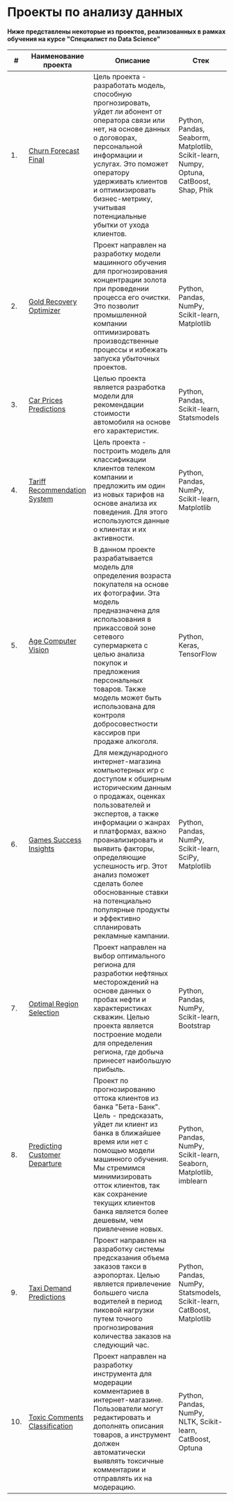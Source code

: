 # Проекты по анализу данных

**Ниже представлены некоторые из проектов, реализованных в рамках обучения на курсе "Специалист по Data Science"**

| #   | Наименование проекта | Описание | Стек |
| --- | --- | --- | --- |
| 1.  | [Churn Forecast Final](https://github.com/rocinantt/Yandex-Practicum-Projects/tree/main/Churn%20Forecast%20Final) | Цель проекта \- разработать модель, способную прогнозировать, уйдет ли абонент от оператора связи или нет, на основе данных о договорах, персональной информации и услугах. Это поможет оператору удерживать клиентов и оптимизировать бизнес-метрику, учитывая потенциальные убытки от ухода клиентов. | Python, Pandas, Seaborm, Matplotlib, Scikit-learn, Numpy, Optuna, CatBoost, Shap, Phik |
| 2.  | [Gold Recovery Optimizer](https://github.com/rocinantt/Yandex-Practicum-Projects/tree/main/Gold%20Recovery%20Optimizer) | Проект направлен на разработку модели машинного обучения для прогнозирования концентрации золота при проведении процесса его очистки. Это позволит промышленной компании оптимизировать производственные процессы и избежать запуска убыточных проектов. | Python, Pandas, NumPy, Scikit-learn, Matplotlib |
| 3.  | [Car Prices Predictions](https://github.com/rocinantt/Yandex-Practicum-Projects/tree/main/Car%20Prices%20Predictions) | Целью проекта является разработка модели для рекомендации стоимости автомобиля на основе его характеристик. | Python, Pandas, Scikit-learn, Statsmodels |
| 4.  | [Tariff Recommendation System](https://github.com/rocinantt/Yandex-Practicum-Projects/tree/main/Tariff%20RrecommendationSystem) | Цель проекта \- построить модель для классификации клиентов телеком компании и предложить им один из новых тарифов на основе анализа их поведения. Для этого используются данные о клиентах и их активности. | Python, Pandas, NumPy, Scikit-learn, Matplotlib |
| 5.  | [Age Computer Vision](https://github.com/rocinantt/Yandex-Practicum-Projects/tree/main/Age%20Computer%20Vision) | В данном проекте разрабатывается модель для определения возраста покупателя на основе их фотографии. Эта модель предназначена для использования в прикассовой зоне сетевого супермаркета с целью анализа покупок и предложения персональных товаров. Также модель может быть использована для контроля добросовестности кассиров при продаже алкоголя. | Python, Keras, TensorFlow |
| 6.  | [Games Success Insights](https://github.com/rocinantt/Yandex-Practicum-Projects/tree/main/Games%20Success%20Insights) | Для международного интернет-магазина компьютерных игр с доступом к обширным историческим данным о продажах, оценках пользователей и экспертов, а также информации о жанрах и платформах, важно проанализировать и выявить факторы, определяющие успешность игр. Этот анализ поможет сделать более обоснованные ставки на потенциально популярные продукты и эффективно спланировать рекламные кампании. | Python, Pandas, NumPy, Scikit-learn, SciPy, Matplotlib |
| 7.  | [Optimal Region Selection](https://github.com/rocinantt/Yandex-Practicum-Projects/tree/main/Optimal%20Region%20Selection) | Проект направлен на выбор оптимального региона для разработки нефтяных месторождений на основе данных о пробах нефти и характеристиках скважин. Целью проекта является построение модели для определения региона, где добыча принесет наибольшую прибыль. | Python, Pandas, NumPy, Scikit-learn, Bootstrap |
| 8.  | [Predicting Customer Departure](https://github.com/rocinantt/Yandex-Practicum-Projects/tree/main/%20Predicting%20Customer%20Departure) | Проект по прогнозированию оттока клиентов из банка "Бета\-Банк". Цель \- предсказать, уйдет ли клиент из банка в ближайшее время или нет с помощью модели машинного обучения. Мы стремимся минимизировать отток клиентов, так как сохранение текущих клиентов банка является более дешевым, чем привлечение новых. | Python, Pandas, NumPy, Scikit-learn, Seaborn, Matplotlib, imblearn |
| 9.  | [Taxi Demand Predictions](https://github.com/rocinantt/Yandex-Practicum-Projects/tree/main/Taxi%20Demand%20Predictions) | Проект направлен на разработку системы предсказания объема заказов такси в аэропортах. Целью является привлечение большего числа водителей в период пиковой нагрузки путем точного прогнозирования количества заказов на следующий час. | Python, Pandas, NumPy, Statsmodels, Scikit-learn, CatBoost, Matplotlib |
| 10. | [Toxic Comments Classification](https://github.com/rocinantt/Yandex-Practicum-Projects/tree/main/Toxic%20Comments%20Classification) | Проект направлен на разработку инструмента для модерации комментариев в интернет-магазине. Пользователи могут редактировать и дополнять описания товаров, а инструмент должен автоматически выявлять токсичные комментарии и отправлять их на модерацию. | Python, Pandas, NumPy, NLTK, Scikit-learn, CatBoost, Optuna |

